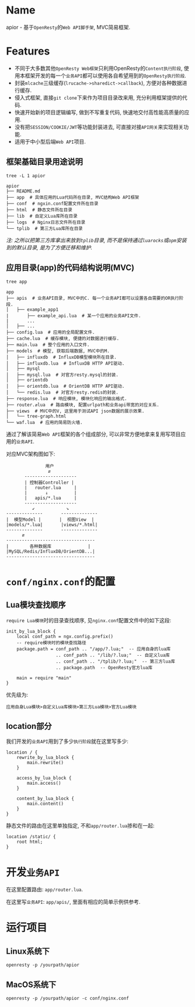 # Name

apior - 基于`OpenResty`的`Web API脚手架`, MVC简易框架.


# Features

* 不同于大多数其他`OpenResty Web框架`只利用OpenResty的`Content执行阶段`,
  使用本框架开发的每一个`业务API`都可以使用各自希望用到的`OpenResty执行阶段`.
* 封装`mlcache`三级缓存(`lrucache->sharedict->callback`), 方便对各种数据进行缓存.
* 侵入式框架, 直接`git clone`下来作为项目目录改来用, 充分利用框架提供的代码.
* 快速开始新的项目逻辑编写, 做到不写重复代码, 快速地交付高性能高质量的应用.
* 没有把`SESSION/COOKIE/JWT`等功能封装进去, 可直接对接`API网关`来实现相关功能.
* 适用于中小型后端`Web API`项目.


## 框架基础目录用途说明

`tree -L 1 apior`
```
apior
├── README.md
├── app  # 具体应用的Lua代码所在目录, MVC结构Web API框架
├── conf  # ngxin.conf配置文件所在目录
├── html  # 静态文件所在目录
├── lib  # 自定义Lua库所在目录
├── logs  # Nginx日志文件所在目录
└── tplib  # 第三方Lua库所在目录
```

*注: 之所以把第三方库拿出来放到`tplib`目录, 而不是保持通过`luarocks`或`opm`安装到的默认目录, 是为了方便迁移和维护.*


## 应用目录(app)的代码结构说明(MVC)

`tree app`
```
app
├── apis  # 业务API目录, MVC中的C. 每一个业务API都可以设置各自需要的OR执行阶段.
│   ├── example_app1
|       ├── example_api.lua  # 某一个应用的业务API文件.
|       ...
│   ├── ...
├── config.lua  # 应用的全局配置文件.
├── cache.lua  # 缓存模块, 便捷的对数据进行缓存.
├── main.lua  # 整个应用的入口文件.
├── models  # 模型, 获取后端数据, MVC中的M.
│   ├── influxdb  # InfluxDB模型模块所在目录.
│   ├── influxdb.lua  # InfluxDB HTTP API驱动.
│   ├── mysql
│   ├── mysql.lua  # 对官方resty.mysql的封装.
│   ├── orientdb
│   ├── orientdb.lua  # OrientDB HTTP API驱动.
│   └── redis.lua  # 对官方resty.redis的封装.
├── response.lua  # 响应模块, 模块化响应的输出格式.
├── router.⇵lua  # 路由模块, 配置urlpath和业务api带宽的对应关系.
├── views  # MVC中的V, 这里用于测试API json数据的展示效果.
│   └── tree-graph.html
└── waf.lua  # 应用的简易防火墙.
```

通过了解该简易`Web API`框架的各个组成部分,
可以非常方便地拿来复用写项目应用的`业务API`.


对应MVC架构图如下:

                   用户
                    ⇵
           --------------------
           | 控制器Controller |
           |   router.lua     |
           |       ↓          |
           |   apis/*.lua     |
           --------------------
              ↙︎            ↘︎
    --------------       --------------
    |  模型Model |       |  视图View  |
    |models/*.lua|       |views/*.html|
    --------------       --------------
          ⇵
    ----------------------------------
    |        各种数据库              |
    |MySQL/Redis/InfluxDB/OrientDB...|
    ----------------------------------


# `conf/nginx.conf`的配置

## Lua模块查找顺序

`require Lua模块`时的目录查找顺序, 见`nginx.conf`配置文件中的如下这段:

```nginx
init_by_lua_block {
    local conf_path = ngx.config.prefix()
    -- require模块时的模块查找路径
    package.path = conf_path .. "/app/?.lua;"  -- 应用自身的lua库
                   .. conf_path .. "/lib/?.lua;"  -- 自定义lua库
                   .. conf_path .. "/tplib/?.lua;"  -- 第三方lua库
                   .. package.path  -- OpenResty官方lua库

    main = require "main"
}
```

优先级为:

`应用自身Lua模块>自定义Lua库模块>第三方Lua模块>官方Lua模块`

## location部分

我们开发的`业务API`用到了多少`执行阶段`就在这里写多少:
```nginx
location / {
    rewrite_by_lua_block {
        main.rewrite()
    }

    access_by_lua_block {
        main.access()
    }

    content_by_lua_block {
        main.content()
    }
}
```


静态文件的路由在这里单独指定, 不和`app/router.lua`掺和在一起:
```nginx
location /static/ {
    root html;
}
```

# 开发`业务API`

在这里配置路由: `app/router.lua`.

在这里写`业务API`: `app/apis/`, 里面有相应的简单示例供参考.


# 运行项目

## Linux系统下
`openresty -p /yourpath/apior`

## MacOS系统下
`openresty -p /yourpath/apior -c conf/nginx.conf`

